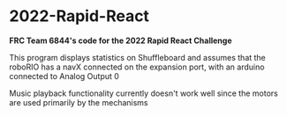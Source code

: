 # 2022-Rapid-React

**FRC Team 6844's code for the 2022 Rapid React Challenge**


This program displays statistics on Shuffleboard and assumes that the roboRIO has a navX connected on the expansion port, with an arduino connected to Analog Output 0

Music playback functionality currently doesn't work well since the motors are used primarily by the mechanisms
